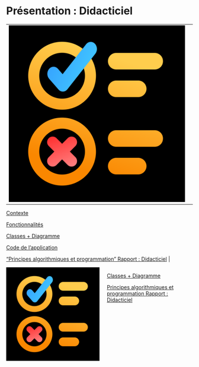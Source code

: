 # Présentation : Didacticiel

|||
|---------|--------|
|![Untitled](Pre%CC%81sentation%20Didacticiel%201c108e4001b04854b38be422119f8e18/Untitled.png)|
[Contexte](Pre%CC%81sentation%20Didacticiel%201c108e4001b04854b38be422119f8e18/Contexte%203263e33f5eca4672bd57d9d9316112e7.md)
</br>

[Fonctionnalités](Pre%CC%81sentation%20Didacticiel%201c108e4001b04854b38be422119f8e18/Fonctionnalite%CC%81s%2089f586ef26da41f58f973bb4046ab6a6.md)
</br>

[Classes + Diagramme](Pre%CC%81sentation%20Didacticiel%201c108e4001b04854b38be422119f8e18/Classes%20+%20Diagramme%20fad4cea7317f4e769e17565850ac8382.md)
</br>

[Code de l’application](Pre%CC%81sentation%20Didacticiel%201c108e4001b04854b38be422119f8e18/Code%20de%20l%E2%80%99application%20446ee18a653c46238b8562560aebff86.md)
</br>

[“Principes algorithmiques et programmation” Rapport : Didacticiel](Pre%CC%81sentation%20Didacticiel%201c108e4001b04854b38be422119f8e18/%E2%80%9CPrincipes%20algorithmiques%20et%20programmation%E2%80%9D%20Rappor%20dc80d601a4794838839c4e8890fb9f75.md)
|
  
<div style="display: flex;">
<img src="Pre%CC%81sentation%20Didacticiel%201c108e4001b04854b38be422119f8e18/Untitled.png" alt="Texte alternatif de l'image" style="width: 50%;"/>
<div style="flex-grow: 1; padding-left: 20px;">

<a href="Pre%CC%81sentation%20Didacticiel%201c108e4001b04854b38be422119f8e18/Classes%20+%20Diagramme%20fad4cea7317f4e769e17565850ac8382.md">Classes + Diagramme</a>

<a href="Pre%CC%81sentation%20Didacticiel%201c108e4001b04854b38be422119f8e18/%E2%80%9CPrincipes%20algorithmiques%20et%20programmation%E2%80%9D%20Rappor%20dc80d601a4794838839c4e8890fb9f75.md">Principes algorithmiques et programmation Rapport : Didacticiel </a>

</div>
</div>

